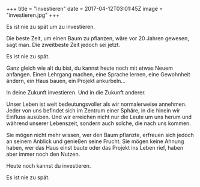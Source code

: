 +++
title = "Investieren"
date = 2017-04-12T03:01:45Z
image = "investieren.jpg"
+++

Es ist nie zu spät um zu investieren.

Die beste Zeit, um einen Baum zu pflanzen, wäre vor 20 Jahren gewesen, sagt man. Die zweitbeste Zeit jedoch sei jetzt.

Es ist nie zu spät.

Ganz gleich wie alt du bist, du kannst heute noch mit etwas Neuem anfangen. Einen Lehrgang machen, eine Sprache lernen, eine Gewohnheit ändern, ein Haus bauen, ein Projekt ankurbeln…

In deine Zukunft investieren. Und in die Zukunft anderer.

Unser Leben ist weit bedeutungsvoller als wir normalerweise annehmen. Jeder von uns befindet sich im Zentrum einer Sphäre, in die hinein wir Einfluss ausüben. Und wir erreichen nicht nur die Leute um uns herum und während unserer  Lebenszeit, sondern auch solche, die nach uns kommen.

Sie mögen nicht mehr wissen, wer den Baum pflanzte, erfreuen sich jedoch an seinem Anblick und genießen seine Frucht. Sie mögen keine Ahnung haben, wer das Haus einst baute oder das Projekt ins Leben rief, haben aber immer noch den Nutzen.

Heute noch kannst du investieren.

Es ist nie zu spät.